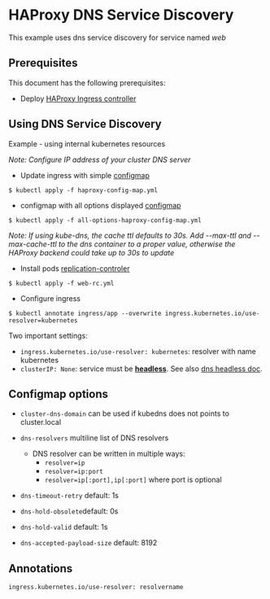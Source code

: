 # HAProxy DNS Service Discovery

This example uses dns service discovery for service named *web*

## Prerequisites

This document has the following prerequisites:

* Deploy [HAProxy Ingress controller](/examples/deployment)

## Using DNS Service Discovery

Example - using internal kubernetes resources

*Note: Configure IP address of your cluster DNS server*

* Update ingress with simple [configmap](/examples/dns-service-discovery/haproxy-config-map.yml)

```console
$ kubectl apply -f haproxy-config-map.yml
```

* configmap with all options displayed [configmap](/examples/dns-service-discovery/all-options-haproxy-config-map.yml)

```console
$ kubectl apply -f all-options-haproxy-config-map.yml
```

*Note: If using kube-dns, the cache ttl defaults to 30s. Add --max-ttl and --max-cache-ttl to the dns container to a proper value, otherwise the HAProxy backend could take up to 30s to update*

* Install pods [replication-controler](/examples/dns-service-discovery/web-rc.yml)

```console
$ kubectl apply -f web-rc.yml
```

* Configure ingress 

```console
$ kubectl annotate ingress/app --overwrite ingress.kubernetes.io/use-resolver=kubernetes
```

Two important settings:
- `ingress.kubernetes.io/use-resolver: kubernetes`: resolver with name kubernetes
- `clusterIP: None`: service must be [**headless**](https://kubernetes.io/docs/concepts/services-networking/service/#headless-services). See also [dns headless doc](https://kubernetes.io/docs/concepts/services-networking/dns-pod-service/).


## Configmap options

* `cluster-dns-domain` can be used if kubedns does not points to cluster.local
* `dns-resolvers` multiline list of DNS resolvers
  * DNS resolver can be written in multiple ways:
    * `resolver=ip`
    * `resolver=ip:port`
    * `resolver=ip[:port],ip[:port]` where port is optional

* `dns-timeout-retry` default: 1s
* `dns-hold-obsolete`default: 0s
* `dns-hold-valid` default: 1s
* `dns-accepted-payload-size` default: 8192

## Annotations

`ingress.kubernetes.io/use-resolver: resolvername` 
 
